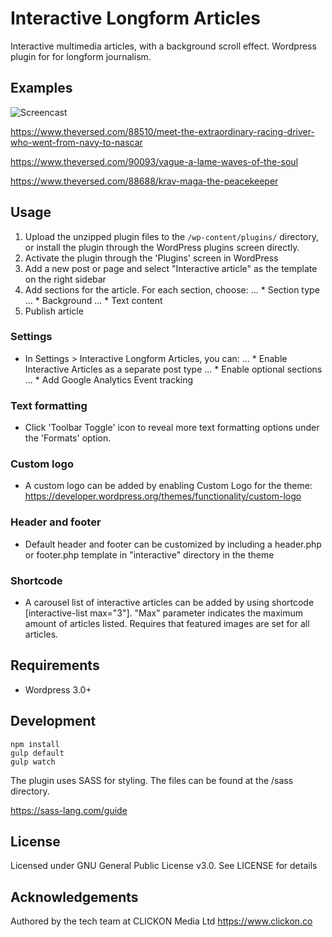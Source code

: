 # Interactive Longform Articles

Interactive multimedia articles, with a background scroll effect. Wordpress plugin for for longform journalism.

## Examples

![Screencast](https://github.com/clickonmedia/interactive-longform-articles/blob/v2-dev/img/screen-480-15s-10fps.gif?raw=true)

https://www.theversed.com/88510/meet-the-extraordinary-racing-driver-who-went-from-navy-to-nascar

https://www.theversed.com/90093/vague-a-lame-waves-of-the-soul

https://www.theversed.com/88688/krav-maga-the-peacekeeper

## Usage

1. Upload the unzipped plugin files to the `/wp-content/plugins/` directory, or install the plugin through the WordPress plugins screen directly.
2. Activate the plugin through the 'Plugins' screen in WordPress
3. Add a new post or page and select "Interactive article" as the template on the right sidebar
4. Add sections for the article. For each section, choose:
... * Section type
... * Background
... * Text content
5. Publish article

### Settings

* In Settings > Interactive Longform Articles, you can:
... * Enable Interactive Articles as a separate post type
... * Enable optional sections
... * Add Google Analytics Event tracking

### Text formatting

* Click 'Toolbar Toggle' icon to reveal more text formatting options under the 'Formats' option.

### Custom logo

* A custom logo can be added by enabling Custom Logo for the theme: https://developer.wordpress.org/themes/functionality/custom-logo

### Header and footer

* Default header and footer can be customized by including a header.php or footer.php template in  "interactive" directory in the theme

### Shortcode

* A carousel list of interactive articles can be added by using shortcode [interactive-list max="3"]. "Max" parameter indicates the maximum amount of articles listed. Requires that featured images are set for all articles.

## Requirements

* Wordpress 3.0+

## Development

```
npm install
gulp default
gulp watch
```

The plugin uses SASS for styling. The files can be found at the /sass directory.

https://sass-lang.com/guide

## License

Licensed under GNU General Public License v3.0. See LICENSE for details

## Acknowledgements

Authored by the tech team at CLICKON Media Ltd https://www.clickon.co
